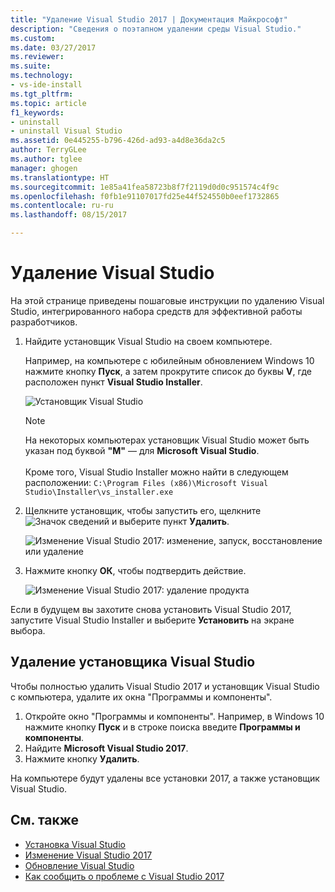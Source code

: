 ```yaml
---
title: "Удаление Visual Studio 2017 | Документация Майкрософт"
description: "Сведения о поэтапном удалении среды Visual Studio."
ms.custom: 
ms.date: 03/27/2017
ms.reviewer: 
ms.suite: 
ms.technology:
- vs-ide-install
ms.tgt_pltfrm: 
ms.topic: article
f1_keywords:
- uninstall
- uninstall Visual Studio
ms.assetid: 0e445255-b796-426d-ad93-a4d8e36da2c5
author: TerryGLee
ms.author: tglee
manager: ghogen
ms.translationtype: HT
ms.sourcegitcommit: 1e85a41fea58723b8f7f2119d0d0c951574c4f9c
ms.openlocfilehash: f0fb1e91107017fd25e44f524550b0eef1732865
ms.contentlocale: ru-ru
ms.lasthandoff: 08/15/2017

---
```


# <a name="uninstall-visual-studio"></a>Удаление Visual Studio
На этой странице приведены пошаговые инструкции по удалению Visual Studio, интегрированного набора средств для эффективной работы разработчиков.  

1.  Найдите установщик Visual Studio на своем компьютере.  

     Например, на компьютере с юбилейным обновлением Windows 10 нажмите кнопку **Пуск**, а затем прокрутите список до буквы **V**, где расположен пункт **Visual Studio Installer**.  

     ![Установщик Visual Studio](media/vs2017-locate-the-visual-studio-installer.PNG "Поиск установщика Microsoft Visual Studio")

     >[!NOTE]
     На некоторых компьютерах установщик Visual Studio может быть указан под буквой **"M"** — для **Microsoft Visual Studio**.<br/><br/> Кроме того, Visual Studio Installer можно найти в следующем расположении: `C:\Program Files (x86)\Microsoft Visual Studio\Installer\vs_installer.exe`

2.  Щелкните установщик, чтобы запустить его, щелкните ![Значок сведений](media/vs2017uninstall-UninstallIcon.png "Выбор значка параметров") и выберите пункт **Удалить**.  

     ![Изменение Visual Studio 2017: изменение, запуск, восстановление или удаление](media/vs2017-uninstall.PNG "Восстановление или удаление Visual Studio 2017")  

3.  Нажмите кнопку **ОК**, чтобы подтвердить действие.

     ![Изменение Visual Studio 2017: удаление продукта](media/vs2017-uninstall-confirm.PNG "Подтверждение удаления Visual Studio 2017")  

Если в будущем вы захотите снова установить Visual Studio 2017, запустите Visual Studio Installer и выберите **Установить** на экране выбора.

## <a name="uninstall-visual-studio-installer"></a>Удаление установщика Visual Studio
Чтобы полностью удалить Visual Studio 2017 и установщик Visual Studio с компьютера, удалите их окна "Программы и компоненты".
1. Откройте окно "Программы и компоненты". Например, в Windows 10 нажмите кнопку **Пуск** и в строке поиска введите **Программы и компоненты**.  
2. Найдите **Microsoft Visual Studio 2017**.  
3. Нажмите кнопку **Удалить**.  

На компьютере будут удалены все установки 2017, а также установщик Visual Studio.

## <a name="see-also"></a>См. также  
* [Установка Visual Studio](install-visual-studio.md)
* [Изменение Visual Studio 2017](modify-visual-studio.md)
* [Обновление Visual Studio](update-visual-studio.md)
* [Как сообщить о проблеме с Visual Studio 2017](../ide/how-to-report-a-problem-with-visual-studio-2017.md)

